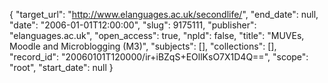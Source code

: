 {
  "target_url": "http://www.elanguages.ac.uk/secondlife/", 
  "end_date": null, 
  "date": "2006-01-01T12:00:00", 
  "slug": 9175111, 
  "publisher": "elanguages.ac.uk", 
  "open_access": true, 
  "npld": false, 
  "title": "MUVEs, Moodle and Microblogging (M3)", 
  "subjects": [], 
  "collections": [], 
  "record_id": "20060101T120000/ir+iBZqS+EOllKsO7X1D4Q==", 
  "scope": "root", 
  "start_date": null
}

